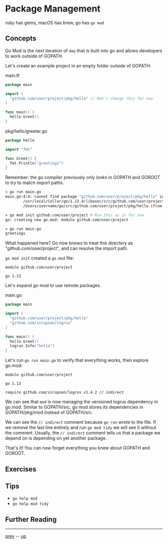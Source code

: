 # Package Management

ruby has gems, macOS has brew, go has `go mod`

## Concepts

Go Mod is the next iteration of `dep` that is built into go and allows developers to work outside of GOPATH.

Let's create an example project in an empty folder outside of GOPATH:

main.tf
```go
package main

import (
  "github.com/user/project/pkg/hello" // Don't change this for now
)

func main() {
  hello.Greet()
}
```

pkg/hello/greeter.go
```go
package hello

import "fmt"

func Greet() {
  fmt.Println("greetings")
}
```

Remember: the go compiler previously only looks in GOPATH and GOROOT to try to match import paths.

```bash
» go run main.go
main.go:4:4: cannot find package "github.com/user/project/pkg/hello" in any of:
        /usr/local/Cellar/go/1.13.4/libexec/src/github.com/user/project/pkg/hello (from $GOROOT)
        /Users/username/go/src/github.com/user/project/pkg/hello (from $GOPATH)

» go mod init github.com/user/project # Run this as is for now.
go: creating new go.mod: module github.com/user/project

» go run main.go
greetings
```

What happened here? Go now knows to treat this directory as "github.com/user/project", and can resolve the import path.

`go mod init` created a `go.mod` file:

```
module github.com/user/project

go 1.13
```

Let's expand go mod to use remote packages.

main.go
```go
package main

import (
  "github.com/user/project/pkg/hello"
  "github.com/sirupsen/logrus"
)

func main() {
  hello.Greet()
  logrus.Info("hello")
}
```

Let's run `go run main.go` to verify that everything works, then explore go.mod:

```
module github.com/user/project

go 1.13

require github.com/sirupsen/logrus v1.4.2 // indirect
```

We can see that `mod` is now managing the versioned logrus dependency in go.mod.
Similar to GOPATH/src, go mod stores its dependencies in GOPATH/pkg/mod instead of GOPATH/src.

We can see the `// indirect` comment because `go run` wrote to the file. If we remove the last line entirely and run `go mod tidy` we will see it without the comment.
Usually, the `// indirect` comment tells us that a package we depend on is depending on yet another package.

That's it! You can now forget everything you knew about GOPATH and GOROOT.

## Exercises

## Tips
- `go help mod`
- `go help mod tidy`

## Further Reading

---

[prev](1.3.1.md) -- [up](Readme.md)